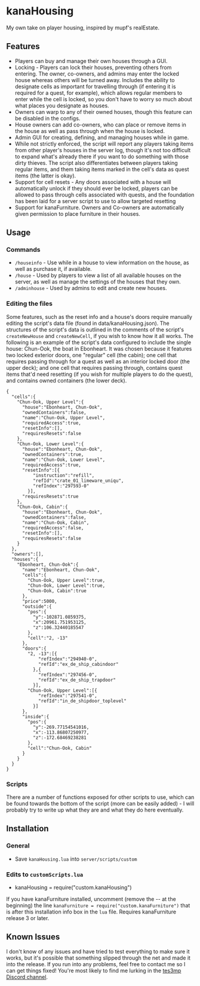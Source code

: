 # kanaHousing
My own take on player housing, inspired by mupf's realEstate.
## Features
* Players can buy and manage their own houses through a GUI.
* Locking - Players can lock their houses, preventing others from entering. The owner, co-owners, and admins may enter the locked house whereas others will be turned away. Includes the ability to designate cells as important for travelling through (if entering it is required for a quest, for example), which allows regular members to enter while the cell is locked, so you don't have to worry so much about what places you designate as houses.
* Owners can warp to any of their owned houses, though this feature can be disabled in the configs.
* House owners can add co-owners, who can place or remove items in the house as well as pass through when the house is locked.
* Admin GUI for creating, defining, and managing houses while in game.
* While not strictly enforced, the script will report any players taking items from other player's houses in the server log, though it's not too difficult to expand what's already there if you want to do something with those dirty thieves. The script also differentiates between players taking regular items, and them taking items marked in the cell's data as quest items (the latter is okay).
* Support for cell resets - Any doors associated with a house will automatically unlock if they should ever be locked, players can be allowed to pass through cells associated with quests, and the foundation has been laid for a server script to use to allow targeted resetting
* Support for kanaFurniture. Owners and Co-owners are automatically given permission to place furniture in their houses.
## Usage
### Commands
* `/houseinfo` - Use while in a house to view information on the house, as well as purchase it, if available.
* `/house` - Used by players to view a list of all available houses on the server, as well as manage the settings of the houses that they own.
* `/adminhouse` - Used by admins to edit and create new houses.

### Editing the files
Some features, such as the reset info and a house's doors require manually editing the script's data file (found in data/kanaHousing.json). The structures of the script's data is outlined in the comments of the script's `createNewHouse` and `createNewCell`, if you wish to know how it all works. The following is an example of the script's data configured to include the single house: Chun-Ook, the boat in Ebonheart. It was chosen because it features two locked exterior doors, one "regular" cell (the cabin); one cell that requires passing through for a quest as well as an interior locked door (the upper deck); and one cell that requires passing through, contains quest items that'd need resetting (if you wish for multiple players to do the quest), and contains owned containers (the lower deck).
```
{
  "cells":{
    "Chun-Ook, Upper Level":{
      "house":"Ebonheart, Chun-Ook",
      "ownedContainers":false,
      "name":"Chun-Ook, Upper Level",
      "requiredAccess":true,
      "resetInfo":[],
      "requiresResets":false
    },
    "Chun-Ook, Lower Level":{
      "house":"Ebonheart, Chun-Ook",
      "ownedContainers":true,
      "name":"Chun-Ook, Lower Level",
      "requiredAccess":true,
      "resetInfo":[{
          "instruction":"refill",
          "refId":"crate_01_limeware_uniqu",
          "refIndex":"297593-0"
        }],
      "requiresResets":true
    },
    "Chun-Ook, Cabin":{
      "house":"Ebonheart, Chun-Ook",
      "ownedContainers":false,
      "name":"Chun-Ook, Cabin",
      "requiredAccess":false,
      "resetInfo":[],
      "requiresResets":false
    }
  },
  "owners":[],
  "houses":{
    "Ebonheart, Chun-Ook":{
      "name":"Ebonheart, Chun-Ook",
      "cells":{
        "Chun-Ook, Upper Level":true,
        "Chun-Ook, Lower Level":true,
        "Chun-Ook, Cabin":true
      },
      "price":5000,
      "outside":{
        "pos":{
          "y":-102871.0859375,
          "x":20961.751953125,
          "z":106.32440185547
        },
        "cell":"2, -13"
      },
      "doors":{
        "2, -13":[{
            "refIndex":"294940-0",
            "refId":"ex_de_ship_cabindoor"
          },{
            "refIndex":"297456-0",
            "refId":"ex_de_ship_trapdoor"
          }],
        "Chun-Ook, Upper Level":[{
            "refIndex":"297541-0",
            "refId":"in_de_shipdoor_toplevel"
          }]
      },
      "inside":{
        "pos":{
          "y":-269.77154541016,
          "x":-113.86807250977,
          "z":-172.68469238281
        },
        "cell":"Chun-Ook, Cabin"
      }
    }
  }
}
```


### Scripts
There are a number of functions exposed for other scripts to use, which can be found towards the bottom of the script (more can be easily added) - I will probably try to write up what they are and what they do here eventually.

## Installation
### General
- Save `kanaHousing.lua` into `server/scripts/custom`
### Edits to `customScripts.lua`
- kanaHousing = require("custom.kanaHousing")

If you have kanaFurniture installed, uncomment (remove the -- at the beginning) the line `kanaFurniture = require("custom.kanaFurniture")` that is after this installation info box in the `lua` file. Requires kanaFurniture release 3 or later.

## Known Issues
I don't know of any issues and have tried to test everything to make sure it works, but it's possible that something slipped through the net and made it into the release. If you run into any problems, feel free to contact me so I can get things fixed! You're most likely to find me lurking in the [tes3mp Discord channel](https://discord.gg/ECJk293).
